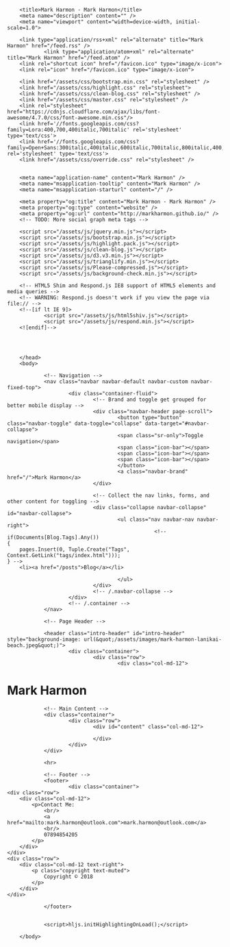 ﻿
<!DOCTYPE html>
<html lang="en">
        <head>
        <meta charset="utf-8">
        <meta http-equiv="X-UA-Compatible" content="IE=Edge"/>

        <title>Mark Harmon - Mark Harmon</title>
        <meta name="description" content="" />
        <meta name="viewport" content="width=device-width, initial-scale=1.0">        

        <link type="application/rss+xml" rel="alternate" title="Mark Harmon" href="/feed.rss" />
                <link type="application/atom+xml" rel="alternate" title="Mark Harmon" href="/feed.atom" />
        <link rel="shortcut icon" href="/favicon.ico" type="image/x-icon">
        <link rel="icon" href="/favicon.ico" type="image/x-icon">

        <link href="/assets/css/bootstrap.min.css" rel="stylesheet" />
        <link href="/assets/css/highlight.css" rel="stylesheet">
        <link href="/assets/css/clean-blog.css" rel="stylesheet" />
        <link href="/assets/css/master.css" rel="stylesheet" />
        <link rel="stylesheet" href="https://cdnjs.cloudflare.com/ajax/libs/font-awesome/4.7.0/css/font-awesome.min.css"/>    
        <link href='//fonts.googleapis.com/css?family=Lora:400,700,400italic,700italic' rel='stylesheet' type='text/css'>
        <link href='//fonts.googleapis.com/css?family=Open+Sans:300italic,400italic,600italic,700italic,800italic,400,300,600,700,800' rel='stylesheet' type='text/css'>
        <link href="/assets/css/override.css" rel="stylesheet" />


        <meta name="application-name" content="Mark Harmon" />
        <meta name="msapplication-tooltip" content="Mark Harmon" />
        <meta name="msapplication-starturl" content="/" />

        <meta property="og:title" content="Mark Harmon - Mark Harmon" />
        <meta property="og:type" content="website" />
        <meta property="og:url" content="http://markharmon.github.io/" />
        <!-- TODO: More social graph meta tags -->

        <script src="/assets/js/jquery.min.js"></script>
        <script src="/assets/js/bootstrap.min.js"></script>     
        <script src="/assets/js/highlight.pack.js"></script>   
        <script src="/assets/js/clean-blog.js"></script>
        <script src="/assets/js/d3.v3.min.js"></script>
        <script src="/assets/js/trianglify.min.js"></script>
        <script src="/assets/js/Please-compressed.js"></script>
        <script src="/assets/js/background-check.min.js"></script>
                
        <!-- HTML5 Shim and Respond.js IE8 support of HTML5 elements and media queries -->
        <!-- WARNING: Respond.js doesn't work if you view the page via file:// -->
        <!--[if lt IE 9]>
                <script src="/assets/js/html5shiv.js"></script>
                <script src="/assets/js/respond.min.js"></script>
        <![endif]-->
        
        


        </head>
        <body>
                
                <!-- Navigation -->
                <nav class="navbar navbar-default navbar-custom navbar-fixed-top">
                        <div class="container-fluid">
                                <!-- Brand and toggle get grouped for better mobile display -->
                                <div class="navbar-header page-scroll">
                                        <button type="button" class="navbar-toggle" data-toggle="collapse" data-target="#navbar-collapse">
                                        <span class="sr-only">Toggle navigation</span>
                                        <span class="icon-bar"></span>
                                        <span class="icon-bar"></span>
                                        <span class="icon-bar"></span>
                                        </button>
                                        <a class="navbar-brand" href="/">Mark Harmon</a>
                                </div>
                        
                                <!-- Collect the nav links, forms, and other content for toggling -->
                                <div class="collapse navbar-collapse" id="navbar-collapse">
                                        <ul class="nav navbar-nav navbar-right">
                                                    <!-- if(Documents[Blog.Tags].Any())
    {
        pages.Insert(0, Tuple.Create("Tags", Context.GetLink("tags/index.html")));
    } -->
        <li><a href="/posts">Blog</a></li>
 
                                        </ul>
                                </div>
                                <!-- /.navbar-collapse -->
                        </div>
                        <!-- /.container -->
                </nav>
                
                <!-- Page Header -->
                
                <header class="intro-header" id="intro-header" style="background-image: url(&quot;/assets/images/mark-harmon-lanikai-beach.jpeg&quot;)">
                        <div class="container">
                                <div class="row">
                                        <div class="col-md-12">
<div class="site-heading">
    <h1>Mark Harmon</h1>
</div>                                            </div>
                                </div>
                        </div>
                </header>
                
                <!-- Main Content -->
                <div class="container">
                        <div class="row">
                                <div id="content" class="col-md-12">
                                        
                                </div>
                        </div>
                </div>
                
                <hr>
                
                <!-- Footer -->
                <footer>
                        <div class="container">
    <div class="row">
        <div class="col-md-12">
            <p>Contact Me:
                <br/>
                <a href="mailto:mark.harmon@outlook.com">mark.harmon@outlook.com</a>
                <br/>
                07894854205
            </p>
        </div>
    </div>
    <div class="row">
        <div class="col-md-12 text-right">
            <p class="copyright text-muted">
                Copyright © 2018
            </p>
        </div>
    </div>
</div>

                </footer> 

                
                <script>hljs.initHighlightingOnLoad();</script>

        </body>
</html>

